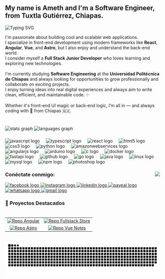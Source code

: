 <h2 align="left">My name is Ameth and I'm a Software Engineer, from Tuxtla Gutiérrez, Chiapas.</h2>
<img src="https://readme-typing-svg.herokuapp.com?font=Fira+Code&size=24&duration=3000&pause=1000&color=00FFFF&center=false&vCenter=true&multiline=true&width=700&lines=Hi!+I'm+Ameth+👋;Front-End+Dev+%7C+Fullstack+Jr+🧑‍💻;Lover+of+Modern+Web+Tech+⚡;Let's+build+something+awesome+together!+🚀" alt="Typing SVG" />

<p align="left">
  I'm passionate about building cool and scalable web applications.<br />
  I specialize in front-end development using modern frameworks like <strong>React</strong>, <strong>Angular</strong>, <strong>Vue</strong>, and <strong>Astro</strong>, but I also enjoy and understand the back-end world.<br />
  I consider myself a <strong>Full Stack Junior Developer</strong> who loves learning and exploring new technologies.<br /><br />
  I'm currently studying <strong>Software Engineering</strong> at the <strong>Universidad Politécnica de Chiapas</strong> and always looking for opportunities to grow professionally and collaborate on exciting projects.<br />
  I enjoy turning ideas into real digital experiences and always aim to write clean, efficient, and maintainable code. ✨<br /><br />
  Whether it's front-end UI magic or back-end logic, I’m all in — and always coding with 💙 from Chiapas 🇲🇽.
</p>

###

<br clear="both">

<div align="left">
  <img src="https://github-readme-stats.vercel.app/api?username=Ameth-Toledo&hide_title=false&hide_rank=false&show_icons=true&include_all_commits=true&count_private=true&disable_animations=false&theme=dracula&locale=en&hide_border=false" height="183" alt="stats graph"  />
  <img src="https://github-readme-stats.vercel.app/api/top-langs?username=Ameth-Toledo&locale=en&hide_title=false&layout=compact&card_width=320&langs_count=5&theme=dracula&hide_border=false" height="150" alt="languages graph"  />
</div>

###

<div align="left">
  <img src="https://cdn.jsdelivr.net/gh/devicons/devicon/icons/javascript/javascript-original.svg" height="30" alt="javascript logo"  />
  <img width="12" />
  <img src="https://cdn.jsdelivr.net/gh/devicons/devicon/icons/typescript/typescript-original.svg" height="30" alt="typescript logo"  />
  <img width="12" />
  <img src="https://cdn.jsdelivr.net/gh/devicons/devicon/icons/react/react-original.svg" height="30" alt="react logo"  />
  <img width="12" />
  <img src="https://cdn.jsdelivr.net/gh/devicons/devicon/icons/html5/html5-original.svg" height="30" alt="html5 logo"  />
  <img width="12" />
  <img src="https://cdn.jsdelivr.net/gh/devicons/devicon/icons/css3/css3-original.svg" height="30" alt="css3 logo"  />
  <img width="12" />
  <img src="https://cdn.jsdelivr.net/gh/devicons/devicon/icons/python/python-original.svg" height="30" alt="python logo"  />
  <img width="12" />
  <img src="https://cdn.jsdelivr.net/gh/devicons/devicon/icons/amazonwebservices/amazonwebservices-line-wordmark.svg" height="30" alt="amazonwebservices logo"  />
  <img width="12" />
  <img src="https://cdn.jsdelivr.net/gh/devicons/devicon/icons/angularjs/angularjs-original.svg" height="30" alt="angularjs logo"  />
  <img width="12" />
  <img src="https://cdn.jsdelivr.net/gh/devicons/devicon/icons/arduino/arduino-original.svg" height="30" alt="arduino logo"  />
  <img width="12" />
  <img src="https://cdn.jsdelivr.net/gh/devicons/devicon/icons/c/c-original.svg" height="30" alt="c logo"  />
  <img width="12" />
  <img src="https://cdn.jsdelivr.net/gh/devicons/devicon/icons/docker/docker-original.svg" height="30" alt="docker logo"  />
  <img width="12" />
  <img src="https://cdn.jsdelivr.net/gh/devicons/devicon/icons/fastapi/fastapi-original.svg" height="30" alt="fastapi logo"  />
  <img width="12" />
  <img src="https://cdn.jsdelivr.net/gh/devicons/devicon/icons/github/github-original.svg" height="30" alt="github logo"  />
  <img width="12" />
  <img src="https://cdn.jsdelivr.net/gh/devicons/devicon/icons/go/go-original.svg" height="30" alt="go logo"  />
  <img width="12" />
  <img src="https://cdn.jsdelivr.net/gh/devicons/devicon/icons/java/java-original.svg" height="30" alt="java logo"  />
  <img width="12" />
  <img src="https://cdn.jsdelivr.net/gh/devicons/devicon/icons/linux/linux-original.svg" height="30" alt="linux logo"  />
  <img width="12" />
  <img src="https://cdn.jsdelivr.net/gh/devicons/devicon/icons/mysql/mysql-original.svg" height="30" alt="mysql logo"  />
  <img width="12" />
  <img src="https://cdn.jsdelivr.net/gh/devicons/devicon/icons/npm/npm-original-wordmark.svg" height="30" alt="npm logo"  />
  <img width="12" />
  <img src="https://cdn.jsdelivr.net/gh/devicons/devicon/icons/photoshop/photoshop-plain.svg" height="30" alt="photoshop logo"  />
</div>

###

<img align="right" height="150" src="https://64.media.tumblr.com/2bcc231253fd022eb2690ecf35acc4cc/f8927724f78e095f-bf/s1280x1920/50d303f64e843d3c4cd7c102ba74a1e1636b911f.gif"  />

###
<h3 align="left">Conéctate conmigo:</h3>

<div align="left">
  <a href="https://www.facebook.com/ameth.toledo.2025/" target="_blank">
    <img src="https://raw.githubusercontent.com/maurodesouza/profile-readme-generator/master/src/assets/icons/social/facebook/default.svg" width="52" height="40" alt="facebook logo" />
  </a>
  <a href="https://www.instagram.com/ameth_toled?utm_source=qr&igsh=enNjNXdpZ21mbjBn" target="_blank">
    <img src="https://raw.githubusercontent.com/maurodesouza/profile-readme-generator/master/src/assets/icons/social/instagram/default.svg" width="52" height="40" alt="instagram logo" />
  </a>
  <a href="https://www.linkedin.com/feed/?trk=sem-ga_campid.19001150288_asid.143806640876_crid.694479389938_kw.linkedin_d.c_tid.kwd-148086543_n.g_mt.e_geo.9143153" target="_blank">
    <img src="https://raw.githubusercontent.com/maurodesouza/profile-readme-generator/master/src/assets/icons/social/linkedin/default.svg" width="52" height="40" alt="linkedin logo" />
  </a>
  <a href="https://www.paypal.com/paypalme/my/settings" target="_blank">
    <img src="https://raw.githubusercontent.com/maurodesouza/profile-readme-generator/master/src/assets/icons/social/paypal/default.svg" width="52" height="40" alt="paypal logo" />
  </a>
  <a href="https://wa.me/529613037813" target="_blank">
    <img src="https://raw.githubusercontent.com/maurodesouza/profile-readme-generator/master/src/assets/icons/social/whatsapp/default.svg" width="52" height="40" alt="whatsapp logo" />
  </a>
  <a href="mailto:233363@ids.upchiapas.edu.mx">
    <img src="https://raw.githubusercontent.com/maurodesouza/profile-readme-generator/master/src/assets/icons/social/gmail/default.svg" width="52" height="40" alt="gmail logo" />
  </a>
</div>

###

<h3 align="left">🚀 Proyectos Destacados</h3>

<table>
  <tr>
    <td align="center">
      <a href="https://github.com/Ameth-Toledo/mi-sitio-angular" target="_blank">
        <img src="https://github-readme-stats.vercel.app/api/pin/?username=Ameth-Toledo&repo=mi-sitio-angular&theme=dracula" alt="Repo Angular" />
      </a>
    </td>
    <td align="center">
      <a href="https://github.com/Ameth-Toledo/fullstack-store" target="_blank">
        <img src="https://github-readme-stats.vercel.app/api/pin/?username=Ameth-Toledo&repo=fullstack-store&theme=dracula" alt="Repo Fullstack Store" />
      </a>
    </td>
  </tr>
  <tr>
    <td align="center">
      <a href="https://github.com/Ameth-Toledo/astro-landing" target="_blank">
        <img src="https://github-readme-stats.vercel.app/api/pin/?username=Ameth-Toledo&repo=astro-landing&theme=dracula" alt="Repo Astro" />
      </a>
    </td>
    <td align="center">
      <a href="https://github.com/Ameth-Toledo/app-vue-notes" target="_blank">
        <img src="https://github-readme-stats.vercel.app/api/pin/?username=Ameth-Toledo&repo=app-vue-notes&theme=dracula" alt="Repo Vue Notes" />
      </a>
    </td>
  </tr>
</table>


<br clear="both">

<img src="https://github.com/Platane/snk/raw/output/github-contribution-grid-snake.svg" alt="Snake animation" />

###

